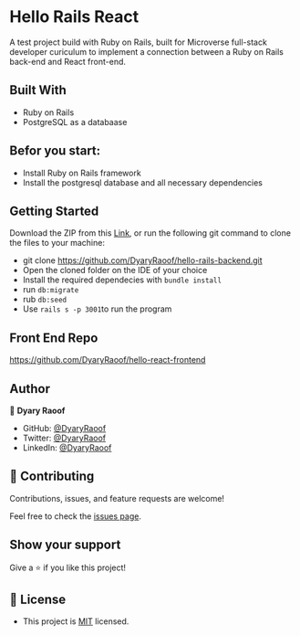 # Hello Rails React

A test project build with Ruby on Rails, built for Microverse full-stack developer curiculum to implement a connection between a Ruby on Rails back-end and React front-end.

## Built With

- Ruby on Rails
- PostgreSQL as a databaase

## Befor you start:
- Install Ruby on Rails framework
- Install the postgresql database and all necessary dependencies 

## Getting Started

Download the ZIP from this [Link](https://github.com/DyaryRaoof/hello-rails-backend.git), or run the following git command to clone the files to your machine:

- git clone https://github.com/DyaryRaoof/hello-rails-backend.git
- Open the cloned folder on the IDE of your choice
- Install the required dependecies with `bundle install`
- run `db:migrate`
- rub `db:seed`
- Use `rails s -p 3001`to run the program


## Front End Repo
https://github.com/DyaryRaoof/hello-react-frontend


## Author

👤 **Dyary Raoof**
- GitHub: [@DyaryRaoof](https://github.com/DyaryRaoof)
- Twitter: [@DyaryRaoof](https://twitter.com/DyaryRaoof)
- LinkedIn: [@DyaryRaoof](https://linkedin.com/in/DyaryRaoof)


## 🤝 Contributing

Contributions, issues, and feature requests are welcome!

Feel free to check the [issues page](https://github.com/DyaryRaoof/hello-rails-backend/issues).

## Show your support

Give a ⭐️ if you like this project!

## 📝 License
- This project is [MIT](./MIT.md) licensed.
